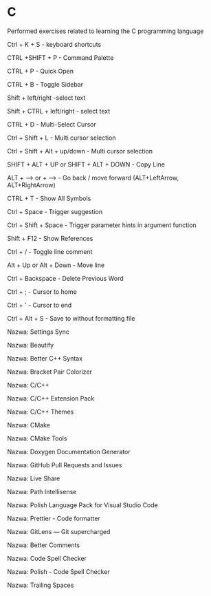 # C

Performed exercises related to learning the C programming language

<!-- Skróty klawiszowe -->

Ctrl + K + S - keyboard shortcuts

CTRL +SHIFT + P - Command Palette

CTRL + P - Quick Open

CTRL + B - Toggle Sidebar

Shift + left/right -select text

Shift + CTRL + left/right - select text

CTRL + D - Multi-Select Cursor

Ctrl + Shift + L - Multi cursor selection

Ctrl + Shift + Alt + up/down - Multi cursor selection

SHIFT + ALT + UP or SHIFT + ALT + DOWN - Copy Line

ALT + —> or + –> - Go back / move forward (ALT+LeftArrow, ALT+RightArrow)

CTRL + T - Show All Symbols

Ctrl + Space - Trigger suggestion

Ctrl + Shift + Space - Trigger parameter hints in argument function

Shift + F12 - Show References

Ctrl + / - Toggle line comment

Alt + Up or Alt + Down - Move line

Ctrl + Backspace - Delete Previous Word

Ctrl + ; - Cursor to home

Ctrl + ' - Cursor to end

Ctrl + Alt + S - Save to without formatting file

<!-- Zainstalowane dodatki do Visual studio code -->

Nazwa: Settings Sync

Nazwa: Beautify

Nazwa: Better C++ Syntax

Nazwa: Bracket Pair Colorizer

Nazwa: C/C++

Nazwa: C/C++ Extension Pack

Nazwa: C/C++ Themes

Nazwa: CMake

Nazwa: CMake Tools

Nazwa: Doxygen Documentation Generator

Nazwa: GitHub Pull Requests and Issues

Nazwa: Live Share

Nazwa: Path Intellisense

Nazwa: Polish Language Pack for Visual Studio Code

Nazwa: Prettier - Code formatter

Nazwa: GitLens — Git supercharged

Nazwa: Better Comments

Nazwa: Code Spell Checker

Nazwa: Polish - Code Spell Checker

Nazwa: Trailing Spaces
